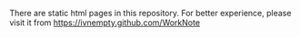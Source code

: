 There are static html pages in this repository.
For better experience, please visit it from https://ivnempty.github.com/WorkNote
